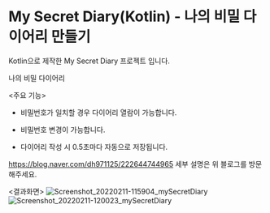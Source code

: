 # My Secret Diary(Kotlin) - 나의 비밀 다이어리 만들기

Kotlin으로 제작한 My Secret Diary 프로젝트 입니다.

나의 비밀 다이어리

<주요 기능>

- 비밀번호가 일치할 경우 다이어리 열람이 가능합니다.

- 비밀번호 변경이 가능합니다.

- 다이어리 작성 시 0.5초마다 자동으로 저장됩니다.


https://blog.naver.com/dh971125/222644744965
세부 설명은 위 블로그를 방문해주세요.

<결과화면>
![Screenshot_20220211-115904_mySecretDiary](https://user-images.githubusercontent.com/74042160/153831505-e3c5d18a-7040-47f1-83d1-33879f7ea161.jpg)
![Screenshot_20220211-120023_mySecretDiary](https://user-images.githubusercontent.com/74042160/153831508-78ba8e4d-f838-4425-9082-44120cc23975.jpg)
